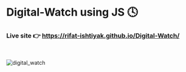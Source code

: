 # Digital-Watch using JS 🕓

### Live site 👉 https://rifat-ishtiyak.github.io/Digital-Watch/

<br>

![digital_watch](https://user-images.githubusercontent.com/56845656/156395261-0ea494f7-df4a-497a-80f8-4d9544cdec97.png)
